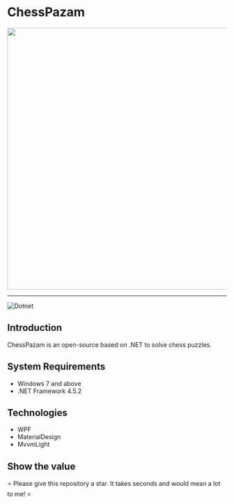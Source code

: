 # ChessPazam
<img src="https://user-images.githubusercontent.com/37458479/183989246-711d3fad-cdd4-4a30-a7cd-17e6ed23c29a.png" width="600"> 

---

![Dotnet](https://img.shields.io/badge/platform-.NET-blue)

## Introduction

ChessPazam is an open-source based on .NET to solve chess puzzles.

## System Requirements

- Windows 7 and above
- .NET Framework 4.5.2

## Technologies

- WPF
- MaterialDesign
- MvvmLight

## Show the value

⭐ Please give this repository a star. It takes seconds and would mean a lot to me! ⭐